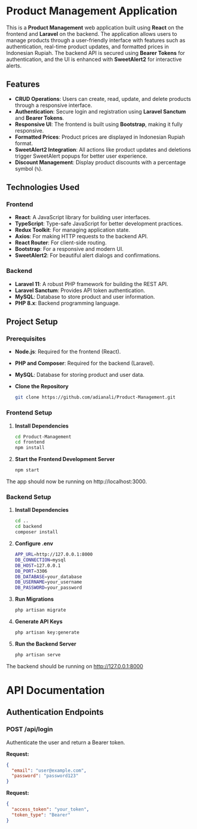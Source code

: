 # Product Management Application

This is a **Product Management** web application built using **React** on the frontend and **Laravel** on the backend. The application allows users to manage products through a user-friendly interface with features such as authentication, real-time product updates, and formatted prices in Indonesian Rupiah. The backend API is secured using **Bearer Tokens** for authentication, and the UI is enhanced with **SweetAlert2** for interactive alerts.

## Features
- **CRUD Operations**: Users can create, read, update, and delete products through a responsive interface.
- **Authentication**: Secure login and registration using **Laravel Sanctum** and **Bearer Tokens**.
- **Responsive UI**: The frontend is built using **Bootstrap**, making it fully responsive.
- **Formatted Prices**: Product prices are displayed in Indonesian Rupiah format.
- **SweetAlert2 Integration**: All actions like product updates and deletions trigger SweetAlert popups for better user experience.
- **Discount Management**: Display product discounts with a percentage symbol (`%`).

## Technologies Used

### Frontend
- **React**: A JavaScript library for building user interfaces.
- **TypeScript**: Type-safe JavaScript for better development practices.
- **Redux Toolkit**: For managing application state.
- **Axios**: For making HTTP requests to the backend API.
- **React Router**: For client-side routing.
- **Bootstrap**: For a responsive and modern UI.
- **SweetAlert2**: For beautiful alert dialogs and confirmations.

### Backend
- **Laravel 11**: A robust PHP framework for building the REST API.
- **Laravel Sanctum**: Provides API token authentication.
- **MySQL**: Database to store product and user information.
- **PHP 8.x**: Backend programming language.

## Project Setup

### Prerequisites
- **Node.js**: Required for the frontend (React).
- **PHP and Composer**: Required for the backend (Laravel).
- **MySQL**: Database for storing product and user data.


- **Clone the Repository**

   ```bash
   git clone https://github.com/adianali/Product-Management.git

### Frontend Setup

1. **Install Dependencies**

   ```bash
   cd Product-Management
   cd frontend
   npm install
   
2. **Start the Frontend Development Server**

   ```bash
   npm start

The app should now be running on http://localhost:3000.

### Backend Setup
1. **Install Dependencies**

   ```bash
   cd ..
   cd backend
   composer install
   
2. **Configure .env**

   ```bash
   APP_URL=http://127.0.0.1:8000
   DB_CONNECTION=mysql
   DB_HOST=127.0.0.1
   DB_PORT=3306
   DB_DATABASE=your_database
   DB_USERNAME=your_username
   DB_PASSWORD=your_password

3. **Run Migrations**
    ```bash
   php artisan migrate

5. **Generate API Keys**
   ```bash
   php artisan key:generate

7. **Run the Backend Server**
   ```bash
   php artisan serve
   
The backend should be running on http://127.0.0.1:8000

# API Documentation

## Authentication Endpoints

### POST /api/login

Authenticate the user and return a Bearer token.

**Request:**

```json
{
  "email": "user@example.com",
  "password": "password123"
}
```

**Request:**

```json
{
  "access_token": "your_token",
  "token_type": "Bearer"
}
```

